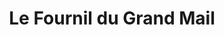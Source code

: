 ---
title: "Le Fournil du Grand Mail"
url: /montpellier/le-fournil-du-grand-mail/
shop: boulangerie
---